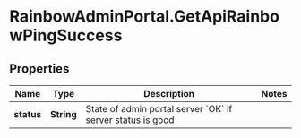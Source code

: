 # RainbowAdminPortal.GetApiRainbowPingSuccess

## Properties

Name | Type | Description | Notes
------------ | ------------- | ------------- | -------------
**status** | **String** | State of admin portal server    &#x60;OK&#x60; if server status is good | 


